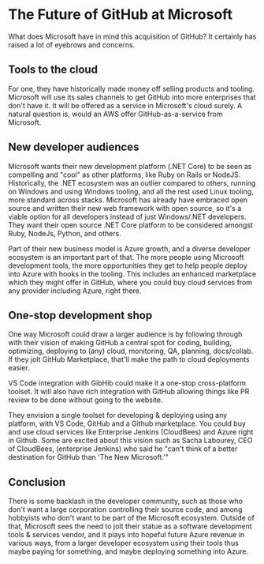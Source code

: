 
# The Future of GitHub at Microsoft

What does Microsoft have in mind this acquisition of GitHub? It certainly has raised a lot of eyebrows and concerns.

## Tools to the cloud

For one, they have historically made money off selling products and tooling.  Microsoft will use its sales channels to get GitHub into more enterprises that don't have it. It will be offered as a service in Microsoft's cloud surely. A natural question is, would an AWS offer GitHub-as-a-service from Microsoft.

## New developer audiences

Microsoft wants their new development platform (.NET Core) to be seen as compelling and "cool" as other platforms, like Ruby on Rails or NodeJS. Historically, the .NET ecosystem was an outlier compared to others, running on Windows and using Windows tooling, and all the rest used Linux tooling, more standard across stacks. Microsoft has already have embraced open source and written their new web framework with open source, so it's a viable option for all developers instead of just Windows/.NET developers. They want their open source .NET Core platform to be considered amongst Ruby, NodeJs, Python, and others.

Part of their new business model is Azure growth, and a diverse developer ecosystem is an important part of that. The more people using Microsoft development tools, the more opportunities they get to help people deploy into Azure with hooks in the tooling. This includes an enhanced marketplace which they might offer in GitHub, where you could buy cloud services from any provider including Azure, right there.

## One-stop development shop

One way Microsoft could draw a larger audience is by following through with their vision of making GitHub a central spot for coding, building, optimizing, deploying to (any) cloud, monitoring, QA, planning, docs/collab. If they jolt GitHub Marketplace, that'll make the path to cloud deployments easier.

VS Code integration with GibHib could make it a one-stop cross-platform toolset. It will also have rich integration with GitHub allowing things like PR review to be done without going to the website.

They envision a single toolset for developing & deploying using any platform, with VS Code, GitHub and a Github marketplace. You could buy and use cloud services like Enterprise Jenkins (CloudBees) and Azure right in Github. Some are excited about this vision such as Sacha Labourey, CEO of CloudBees, (enterprise Jenkins) who said he "can't think of a better destination for GitHub than 'The New Microsoft.'"

## Conclusion

There is some backlash in the developer community, such as those who don't want a large corporation controlling their source code, and among hobbyists who don't want to be part of the Microsoft ecosystem. Outside of that, Microsoft sees the need to jolt their statue as a software development tools & services vendor, and it plays into hopeful future Azure revenue in various ways, from a larger developer ecosystem using their tools thus maybe paying for something, and maybe deploying something into Azure.
